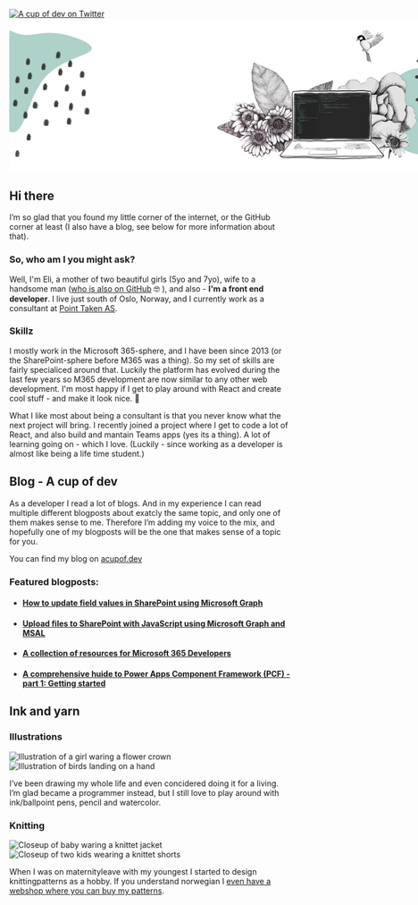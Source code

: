 [![A cup of dev on Twitter](https://img.shields.io/badge/Twitter-%40acupof_dev-blue?style=flat-square)](https://twitter.com/acupof_dev)
<img style="max-width:900px" src="./assets/mixed-media-illustration.jpg" />

## Hi there

I’m so glad that you found my little corner of the internet, or the GitHub corner at least (I also have a blog, see below for more information about that).

### So, who am I you might ask? 

Well, I'm Eli, a mother of two beautiful girls (5yo and 7yo), wife to a handsome man ([who is also on GitHub](https://github.com/EspenSchei) 🤓 ), and also - **I'm a front end developer**. I live just south of Oslo, Norway, and I currently work as a consultant at [Point Taken AS](https://pointtaken.no/).

### Skillz
I mostly work in the Microsoft 365-sphere, and I have been since 2013 (or the SharePoint-sphere before M365 was a thing). So my set of skills are fairly specialiced around that. Luckily the platform has evolved during the last few years so M365 development are now similar to any other web development. I'm most happy if I get to play around with React and create cool stuff - and make it look nice. 💁

What I like most about being a consultant is that you never know what the next project will bring. I recently joined a project where I get to code a lot of React, and also build and mantain Teams apps (yes its a thing). A lot of learning going on - which I love. (Luckily - since working as a developer is almost like being a life time student.)

## Blog - A cup of dev
As a developer I read a lot of blogs. And in my experience I can read multiple different blogposts about exatcly the same topic, and only one of them makes sense to me. Therefore I’m adding my voice to the mix, and hopefully one of my blogposts will be the one that makes sense of a topic for you. 

You can find my blog on  [acupof.dev](https://acupof.dev)


### Featured blogposts: 

* #### [How to update field values in SharePoint using Microsoft Graph](https://elischei.com/how-to-update-field-values-in-sharepoint-using-microsoft-graph/)

* #### [Upload files to SharePoint with JavaScript using Microsoft Graph and MSAL](https://elischei.com/upload-files-to-sharepoint-with-javascript-using-microsoft-graph/)

* #### [A collection of resources for Microsoft 365 Developers](https://elischei.com/a-collection-of-resources-for-microsoft-365-developers/)

* #### [A comprehensive huide to Power Apps Component Framework (PCF) - part 1: Getting started](https://elischei.com/a-comprehensive-guide-to-power-apps-component-framework-pcf-part-1-getting-started)


## Ink and yarn
  
### Illustrations 
![Illustration of a girl waring a flower crown](https://elischei.com/wp-content/uploads/2021/05/lexaFlatlay2-300x240.jpg)
![Illustration of birds landing on a hand](https://elischei.com/wp-content/uploads/2021/05/0811aBirdInTheHand-1-300x240.jpg)
  
I’ve been drawing my whole life and even concidered doing it for a living. I’m glad became a programmer instead, but I still love to play around with ink/ballpoint pens, pencil and watercolor.
  
### Knitting
![Closeup of baby waring a knittet jacket](https://elischei.com/wp-content/uploads/2021/05/Jakke_striper_500px_740x-300x240.jpg)
![Closeup of two kids wearing a knittet shorts](https://elischei.com/wp-content/uploads/2021/05/stripeshorts_500px_740x-300x240.jpg)
  
When I was on maternityleave with my youngest I started to design knittingpatterns as a hobby. If you understand norwegian I [even have a webshop where you can buy my patterns](https://www.ravelry.com/stores/mini--minsten).

